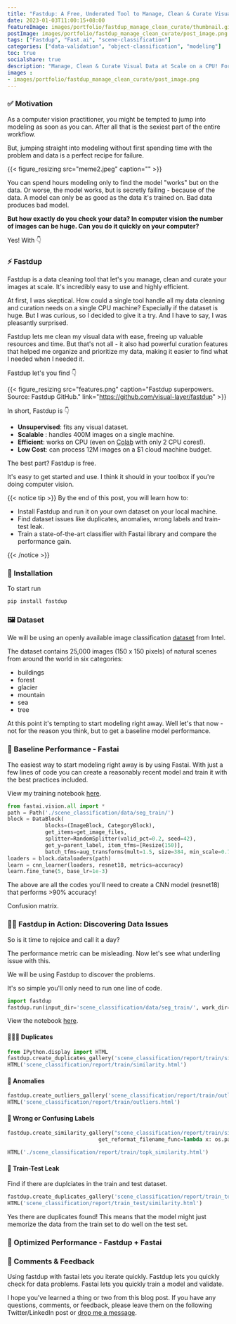 ```yaml
---
title: "Fastdup: A Free, Underated Tool to Manage, Clean & Curate Visual Data at Scale on a Single CPU"
date: 2023-01-03T11:00:15+08:00
featureImage: images/portfolio/fastdup_manage_clean_curate/thumbnail.gif
postImage: images/portfolio/fastdup_manage_clean_curate/post_image.png
tags: ["Fastdup", "Fast.ai", "scene-classification"]
categories: ["data-validation", "object-classification", "modeling"]
toc: true
socialshare: true
description: "Manage, Clean & Curate Visual Data at Scale on a CPU! For free!"
images : 
- images/portfolio/fastdup_manage_clean_curate/post_image.png
---
```


### ✅ Motivation

As a computer vision practitioner, you might be tempted to jump into modeling as soon as you can.
After all that is the sexiest part of the entire workflow.

But, jumping straight into modeling without first spending time with the problem and data
is a perfect recipe for failure.

{{< figure_resizing src="meme2.jpeg" caption="" >}}

You can spend hours modeling only to find the model "works" but on the data.
Or worse, the model works, but is secretly failing - because of the data.
A model can only be as good as the data it's trained on.
Bad data produces bad model.

**But how exactly do you check your data? In computer vision the number of images can be huge. Can you do it quickly on your computer?**

Yes! With 👇

### ⚡ Fastdup

Fastdup is a data cleaning tool that let's you manage, clean and curate your images at scale.
It's incredibly easy to use and highly efficient. 

At first, I was skeptical. How could a single tool handle all my data cleaning and curation needs on a single CPU machine? Especially if the dataset is huge. But I was curious, so I decided to give it a try. And I have to say, I was pleasantly surprised.

Fastdup lets me clean my visual data with ease, freeing up valuable resources and time. 
But that's not all - it also had powerful curation features that helped me organize and prioritize my data, making it easier to find what I needed when I needed it.

Fastdup let's you find 👇

{{< figure_resizing src="features.png" caption="Fastdup superpowers. Source: Fastdup GitHub." link="https://github.com/visual-layer/fastdup" >}}


In short, Fastdup is 👇
* **Unsupervised**: fits any visual dataset.
* **Scalable** : handles 400M images on a single machine.
* **Efficient**: works on CPU (even on [Colab](https://colab.research.google.com/github/visualdatabase/fastdup/blob/main/examples/fastdup.ipynb) with only 2 CPU cores!).
* **Low Cost**: can process 12M images on a $1 cloud machine budget.

The best part? Fastdup is free.

It's easy to get started and use. 
I think it should in your toolbox if you're doing computer vision.



{{< notice tip >}}
By the end of this post, you will learn how to:

* Install Fastdup and run it on your own dataset on your local machine.
* Find dataset issues like duplicates, anomalies, wrong labels and train-test leak.
* Train a state-of-the-art classifier with Fastai library and compare the performance gain.

{{< /notice >}}



### 📖 Installation
To start run 

```bash
pip install fastdup
```

### 🖼 Dataset
We will be using an openly available image classification [dataset](https://www.kaggle.com/datasets/puneet6060/intel-image-classification) from Intel.

The dataset contains 25,000 images (150 x 150 pixels) of natural scenes from around the world in six categories:
* buildings
* forest
* glacier
* mountain
* sea
* tree

At this point it's tempting to start modeling right away.
Well let's that now - not for the reason you think, but to get a baseline model performance.


### 📖 Baseline Performance - Fastai
The easiest way to start modeling right away is by using Fastai.
With just a few lines of code you can create a reasonably recent model and train it with the best practices included.

View my training notebook [here](https://github.com/dnth/fastdup-blogpost/blob/main/train.ipynb).

```python {linenos=table}
from fastai.vision.all import *
path = Path('./scene_classification/data/seg_train/')
block = DataBlock(
            blocks=(ImageBlock, CategoryBlock), 
            get_items=get_image_files,
            splitter=RandomSplitter(valid_pct=0.2, seed=42),
            get_y=parent_label, item_tfms=[Resize(150)],
            batch_tfms=aug_transforms(mult=1.5, size=384, min_scale=0.75))
loaders = block.dataloaders(path)
learn = cnn_learner(loaders, resnet18, metrics=accuracy)
learn.fine_tune(5, base_lr=1e-3)
```
The above are all the codes you'll need to create a CNN model (resnet18) that performs >90% accuracy!

Confusion matrix.

### 🏋️‍♀️ Fastdup in Action: Discovering Data Issues
So is it time to rejoice and call it a day?

The performance metric can be misleading.
Now let's see what underling issue with this.

We will be using Fastdup to discover the problems. 

It's so simple you'll only need to run one line of code.

```python
import fastdup
fastdup.run(input_dir='scene_classification/data/seg_train/', work_dir="scene_classification/report/train/")
```

View the notebook [here](https://github.com/dnth/fastdup-blogpost/blob/main/scene_train.ipynb).


#### 🧑‍🤝‍🧑 Duplicates
```python
from IPython.display import HTML
fastdup.create_duplicates_gallery('scene_classification/report/train/similarity.csv', save_path='scene_classification/report/train/', num_images=20, max_width=400)
HTML('scene_classification/report/train/similarity.html')
```

#### 🦄 Anomalies

```python
fastdup.create_outliers_gallery('scene_classification/report/train/outliers.csv', save_path='scene_classification/report/train/', num_images=10, max_width=400)
HTML('scene_classification/report/train/outliers.html')
```

#### 💆 Wrong or Confusing Labels

```python
fastdup.create_similarity_gallery("scene_classification/report/train/similarity.csv", save_path="scene_classification/report/train/", get_label_func=my_label_func, num_images=100,
                             get_reformat_filename_func=lambda x: os.path.basename(x), max_width=180, slice='label_score', descending=False)

HTML('./scene_classification/report/train/topk_similarity.html')
```

#### 🚰 Train-Test Leak
Find if there are duplciates in the train and test dataset.

```python
fastdup.create_duplicates_gallery('scene_classification/report/train_test/similarity.csv', save_path='scene_classification/report/train_test/', num_images=20, max_width=400)
HTML('scene_classification/report/train_test/similarity.html')
```

Yes there are duplicates found!
This means that the model might just memorize the data from the train set to do well on the test set.

### 🎯 Optimized Performance - Fastdup + Fastai


### 🙏 Comments & Feedback
Using fastdup with fastai lets you iterate quickly.
Fastdup lets you quickly check for data problems. 
Fastai lets you quickly train a model and validate.


I hope you've learned a thing or two from this blog post.
If you have any questions, comments, or feedback, please leave them on the following Twitter/LinkedIn post or [drop me a message](https://dicksonneoh.com/contact/).
<!-- {{< tweet dicksonneoh7 1534395572022480896>}}


<iframe src="https://www.linkedin.com/embed/feed/update/urn:li:share:6940225157286264834" height="2406" width="550" frameborder="0" allowfullscreen="" title="Embedded post"></iframe> -->

